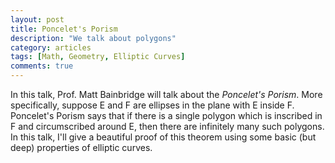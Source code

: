 ```yaml
---
layout: post
title: Poncelet's Porism
description: "We talk about polygons"
category: articles
tags: [Math, Geometry, Elliptic Curves]
comments: true  
---
```

In this talk, Prof. Matt Bainbridge will talk about the *Poncelet's
Porism*. More specifically, suppose E and F are ellipses in the plane with
E inside F. Poncelet's Porism says that if there is a single polygon which
is inscribed in F and circumscribed around E, then there are infinitely
many such polygons.  In this talk, I'll give a beautiful proof of this
theorem using some basic (but deep) properties of elliptic curves.
